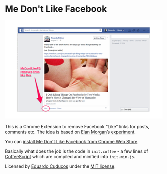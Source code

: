 # Me Don't Like Facebook

![image](https://raw.githubusercontent.com/cuducos/MeDontLikeFB/master/imgs/Screenshot.png)

This is a Chrome Extension to remove Facebook “Like” links for posts, comments etc. The idea is based on [Elan Morgan](https://twitter.com/schmutzie)’s [experiment](https://medium.com/@schmutzie/i-quit-liking-things-on-facebook-for-two-weeks-heres-how-it-changed-my-view-of-humanity-29b5102abace).

You can [install Me Don't Like Facebook from Chrome Web Store](https://chrome.google.com/webstore/detail/me-dont-like-facebook/bmfmhgphkcjimmedkhpmnolndnicogla).

Basically what does the job is the code in `init.coffee` - a few lines of [CoffeeScript](http://coffeescript.org) which are compiled and minified into `init.min.js`.

Licensed by [Eduardo Cuducos](http://cuducos.me) under the [MIT license](https://github.com/cuducos/MeDontLikeFB/raw/master/LICENSE).
